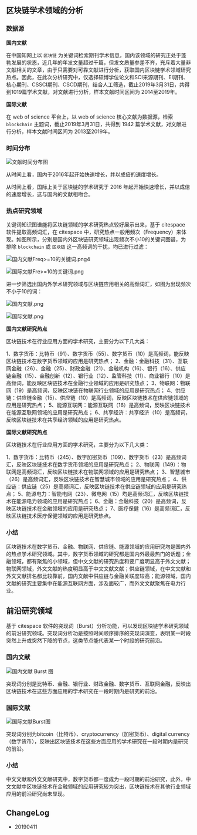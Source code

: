 ## 区块链学术领域的分析

### 数据源

**国内文献**

在中国知网上以 `区块链` 为关键词检索期刊学术信息，国内该领域的研究正处于蓬勃发展的状态，近几年的年发文量超过千篇，但发文质量参差不齐，充斥着大量非文献相关的文章，由于只需要对可靠文献进行分析，获取国内区块链学术领域研究热点。因此，在此次分析研究中，仅选择硕博学位论文和SCI来源期刊、EI期刊、核心期刊、CSSCI期刊、CSCD期刊，结合人工筛选，截止2019年3月31日，共得到1019篇学术文献，对文献进行分析，样本文献时间区间为 2014至2019年。

**国际文献**

在 web of science 平台上，以 web of science 核心文献为数据源，检索 `blockchain` 主题词，截止2019年3月31日，共得到 1942 篇学术文献，对文献进行分析，样本文献时间区间为 2013至2019年。

### 时间分布

![文献时间分布图](https://upload-images.jianshu.io/upload_images/637344-1cf58f5c29600c89.png?imageMogr2/auto-orient/strip%7CimageView2/2/w/1240)

从时间上看，国内于2016年起开始快速增长，并以成倍的速度增长。

从时间上看，国际上关于区块链的学术研究于 2016 年起开始快速增长，并以成倍的速度增长，这与国内的文献相吻合。

### 热点研究领域

关键词知识图谱能将区块链领域的学术研究热点较好展示出来，基于 citespace 软件提取高频词汇，在 citespace 中，研究热点一般用频次（Frequency）来体现。如图所示，分别是国内外区块链研究领域出现频次不小10的关键词图谱，为排除 `blockchain` 或 `区块链` 这一高频词的干扰，均已进行过滤：

![国内文献Freq>=10的关键词.png4](https://upload-images.jianshu.io/upload_images/637344-23a5f21c490c6068.png?imageMogr2/auto-orient/strip%7CimageView2/2/w/1240)


![国际文献Fre>=10的关键词.png](https://upload-images.jianshu.io/upload_images/637344-4d47c8dd7f3afc76.png?imageMogr2/auto-orient/strip%7CimageView2/2/w/1240)

进一步筛选出国内外学术研究领域与区块链应用相关的高频词汇，如图为出现频次不小于10的词：

![国内文献.png](https://upload-images.jianshu.io/upload_images/637344-dc1b0994c2f86779.png?imageMogr2/auto-orient/strip%7CimageView2/2/w/1240)

![国际文献.png](https://upload-images.jianshu.io/upload_images/637344-853003b3b2b8f843.png?imageMogr2/auto-orient/strip%7CimageView2/2/w/1240)

**国内文献研究热点**

区块链技术在行业应用方面的学术研究，主要分为以下几大类：

1、数字货币：比特币（91）、数字货币（55）、数字货币（10）是高频词，能反映区块链技术在数字货币领域的应用是研究热点；
2、金融：金融科技（31）、互联网金融（26）、金融（25）、财政金融（21）、金融机构（16）、银行（16）、供应链金融（15）、金融创新（12）、银行业（12）、监管科技（11）、商业银行（10）是高频词，能反映区块链技术在金融行业领域的应用是研究热点；
3、物联网：物联网（19）是高频词，反映区块链在物联网行业领域的应用是研究热点；
4、供应链：供应链金融（15）、供应链（10）是高频词，反映区块链技术在供应链领域的应用是研究热点；
5、能源互联网：能源互联网（16）是高频词，反映区块链技术在能源互联网领域的应用是研究热点；
6、共享经济：共享经济（10）是高频词，反映区块链技术在共享经济领域的应用是研究热点。

**国际文献研究热点**

区块链技术在行业应用方面的学术研究，主要分为以下几大类：

1、数字货币：比特币（245）、数字加密货币（109）、数字货币（23）是高频词汇，反映区块链技术在数字货币领域的应用是研究热点；
2、物联网（149）：物联网是高频词汇，反映区块链技术在物联网领域的应用是研究热点；
3、智慧城市（26）是高频词汇，反映区块链技术在智慧城市领域的应用是研究热点；
4、供应链：供应链（25）是高频词汇，反映区块链技术在供应链领域的应用是研究热点；
5、能源电力：智能电网（23）、微电网（15）均是高频词汇，反映区块链技术在能源电力领域的应用是研究热点；
6、金融：金融科技（20）是高频词，反映区块链技术在金融领域的应用是研究热点；
7、医疗保健（16）是高频词汇，反映区块链技术医疗保健领域的应用是研究热点。

### 小结

区块链技术在数字货币、金融、物联网、供应链、能源领域的应用研究均是国内外的热点学术研究领域。其中，数字货币领域的研究都是国内外最最热门的话题；金融领域，都有聚焦的小领域，但中文文献的研究热度和要广度明显高于外文文献；物联网领域，外文文献的热度明显高于中文文献文献；供应链领域，在中文文献和外文文献排名都比较靠前，国内文献中供应链与金融关联度较高；能源领域，国内文献的研究主要集中在能源互联网方面，涉及面较广，而外文文献聚焦在电力行业。

## 前沿研究领域

基于 citespace 软件的突现词（Burst）分析功能，可以发现区块链学术研究领域的前沿研究领域。突现词分析功是按照时间顺序排序的突现词演变，表明某一时段突然上升或突然下降的节点，这类节点能代表某一个时段的研究前沿。

### 国内文献

![国内文献 Burst 图](https://upload-images.jianshu.io/upload_images/637344-1d746e41f8bf9750.png?imageMogr2/auto-orient/strip%7CimageView2/2/w/1240)

突现词分别是比特币、金融、银行业、财政金融、数字货币、互联网金融，反映出区块链技术在这些方面应用的学术研究在一段时期内是研究的前沿。

### 国际文献

![国际文献Burst图](https://upload-images.jianshu.io/upload_images/637344-be312b5598edf5c8.png?imageMogr2/auto-orient/strip%7CimageView2/2/w/1240)

突现词分别为bitcoin（比特币）、cryptocurrency（加密货币）、digital currency（数字货币），反映出区块链技术在这些方面应用的学术研究在一段时期内是研究的前沿。

### 小结

中文文献和外文文献研究中，数字货币都一度成为一段时期的前沿研究，此外，中文文献中区块链技术在金融领域的应用研究较为突出，区块链技术在其他行业领域应用的前沿研究尚未显现。

## ChangeLog
- 20190411
